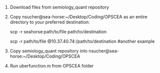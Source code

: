 1. Download files from semiology_quant repository  
2. Copy nsucher@sea-horse:~/Desktop/Coding/OPSCEA as an entire directory to your preferred destination:

    scp -r seahorse:path/to/file path/to/destination
   
    scp -r path/to/file <username>@10.37.40.74:/path/to/destination #another example
   
4. Copy semiology_quant repository into nsucher@sea-horse:~/Desktop/Coding/OPSCEA
5. Run uberfunction.m from OPSCEA folder
